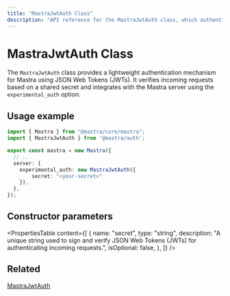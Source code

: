 ```yaml
---
title: "MastraJwtAuth Class"
description: "API reference for the MastraJwtAuth class, which authenticates Mastra applications using JSON Web Tokens."
---
```


# MastraJwtAuth Class

The `MastraJwtAuth` class provides a lightweight authentication mechanism for Mastra using JSON Web Tokens (JWTs). It verifies incoming requests based on a shared secret and integrates with the Mastra server using the `experimental_auth` option.

## Usage example

```typescript filename="src/mastra/index.ts" showLineNumbers copy
import { Mastra } from "@mastra/core/mastra";
import { MastraJwtAuth } from '@mastra/auth';

export const mastra = new Mastra({
  // ..
  server: {
    experimental_auth: new MastraJwtAuth({
        secret: "<your-secret>"
    }),
  },
});
```

## Constructor parameters

<PropertiesTable
  content={[
    {
      name: "secret",
      type: "string",
      description: "A unique string used to sign and verify JSON Web Tokens (JWTs) for authenticating incoming requests.",
      isOptional: false,
    },
  ]}
/>

## Related

[MastraJwtAuth](/docs/auth/jwt.md)
